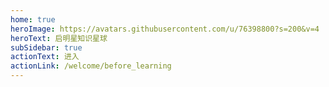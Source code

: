 ```yaml
---
home: true
heroImage: https://avatars.githubusercontent.com/u/76398800?s=200&v=4
heroText: 启明星知识星球
subSidebar: true
actionText: 进入
actionLink: /welcome/before_learning
---
```

